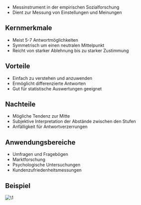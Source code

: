- Messinstrument in der empirischen Sozialforschung
- Dient zur Messung von Einstellungen und Meinungen
## Kernmerkmale
- Meist 5-7 Antwortmöglichkeiten
- Symmetrisch um einen neutralen Mittelpunkt
- Reicht von starker Ablehnung bis zu starker Zustimmung

## Vorteile
- Einfach zu verstehen und anzuwenden
- Ermöglicht differenzierte Antworten
- Gut für statistische Auswertungen geeignet

## Nachteile
- Mögliche Tendenz zur Mitte
- Subjektive Interpretation der Abstände zwischen den Stufen
- Anfälligkeit für Antwortverzerrungen

## Anwendungsbereiche
- Umfragen und Fragebögen
- Marktforschung
- Psychologische Untersuchungen
- Kundenzufriedenheitsmessungen

## Beispiel
![\1](attachments/\1)